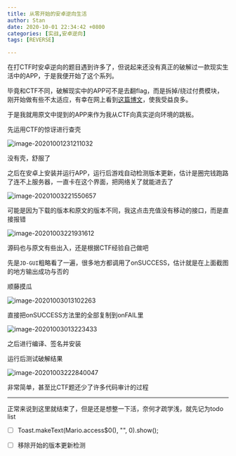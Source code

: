 ```yaml
---
title: 从零开始的安卓逆向生活
author: Stan
date: 2020-10-01 22:34:42 +0800
categories: [实战,安卓逆向]
tags: [REVERSE]

---
```


在打CTF时安卓逆向的题目遇到许多了，但说起来还没有真正的破解过一款现实生活中的APP，于是我便开始了这个系列。

毕竟和CTF不同，破解现实中的APP可不是去翻flag，而是拆掉/绕过付费模块，刚开始做有些不太适应，有幸在网上看到[这篇博文](https://bbs.ichunqiu.com/thread-23270-1-1.html?from=43)，使我受益良多。

于是我就用原文中提到的APP来作为我从CTF向真实逆向环境的跳板。



先运用CTF的惊讶进行查壳

![image-20201001231211032](https://i.loli.net/2020/10/01/HLhFY5yKpUoQgkM.png)

没有壳，舒服了

之后在安卓上安装并运行APP，运行后游戏自动检测版本更新，估计是圈完钱跑路了连不上服务器，一直卡在这个界面，把网络关了就能进去了

![image-20201003221550657](https://i.loli.net/2020/10/03/siSuN9Lgzc631Or.png)

可能是因为下载的版本和原文的版本不同，我这点击充值没有移动的接口，而是直接报错

![image-20201003221931612](https://i.loli.net/2020/10/03/Ee1spKvGT3xlNBU.png)

源码也与原文有些出入，还是根据CTF经验自己做吧

先是`JD-GUI`粗略看了一遍，很多地方都调用了onSUCCESS，估计就是在上面截图的地方输出成功与否的

顺藤摸瓜

![image-20201003013102263](https://i.loli.net/2020/10/03/oaGUldm8IVWbS9F.png)

直接把onSUCCESS方法里的全部复制到onFAIL里

![image-20201003013223433](https://i.loli.net/2020/10/03/8AI5oDkMX2vFsb4.png)

之后进行编译、签名并安装

运行后测试破解结果

![image-20201003222840047](C:\Users\cf260\AppData\Roaming\Typora\typora-user-images\image-20201003222840047.png)

非常简单，甚至比CTF题还少了许多代码审计的过程

---

正常来说到这里就结束了，但是还是想整一下活，奈何才疏学浅，就先记为todo list

- [ ] Toast.makeText(Mario.access$0(), "", 0).show();

- [ ] 移除开始的版本更新检测